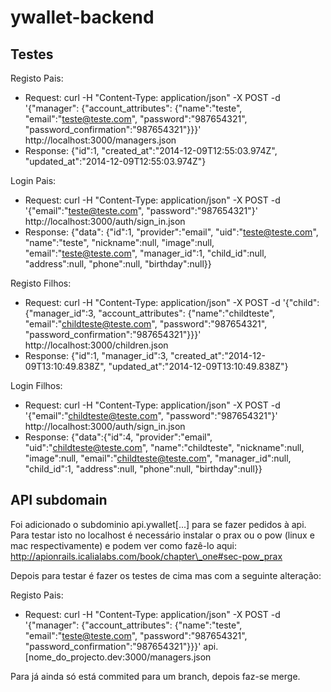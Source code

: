 ywallet-backend
===============


Testes
------


Registo Pais:
- Request: curl -H "Content-Type: application/json" -X POST -d '{"manager": {"account_attributes": {"name":"teste", "email":"teste@teste.com", "password":"987654321", "password_confirmation":"987654321"}}}' http://localhost:3000/managers.json
- Response: {"id":1, "created_at":"2014-12-09T12:55:03.974Z", "updated_at":"2014-12-09T12:55:03.974Z"}

Login Pais:
- Request: curl -H "Content-Type: application/json" -X POST -d '{"email":"teste@teste.com", "password":"987654321"}' http://localhost:3000/auth/sign_in.json
- Response: {"data": {"id":1, "provider":"email", "uid":"teste@teste.com", "name":"teste", "nickname":null, "image":null, "email":"teste@teste.com", "manager_id":1, "child_id":null, "address":null, "phone":null, "birthday":null}}


Registo Filhos:
- Request: curl -H "Content-Type: application/json" -X POST -d '{"child": {"manager_id":3, "account_attributes": {"name":"childteste", "email":"childteste@teste.com", "password":"987654321", "password_confirmation":"987654321"}}}' http://localhost:3000/children.json
- Response: {"id":1, "manager_id":3, "created_at":"2014-12-09T13:10:49.838Z", "updated_at":"2014-12-09T13:10:49.838Z"}

Login Filhos:
- Request: curl -H "Content-Type: application/json" -X POST -d '{"email":"childteste@teste.com", "password":"987654321"}' http://localhost:3000/auth/sign_in.json
- Response: {"data":{"id":4, "provider":"email", "uid":"childteste@teste.com", "name":"childteste", "nickname":null, "image":null, "email":"childteste@teste.com", "manager_id":null, "child_id":1, "address":null, "phone":null, "birthday":null}}


API subdomain
-------------

Foi adicionado o subdominio api.ywallet[...] para se fazer pedidos à api.
Para testar isto no localhost é necessário instalar o prax ou o pow (linux e mac respectivamente) e podem ver como fazê-lo aqui: http://apionrails.icalialabs.com/book/chapter\_one#sec-pow_prax

Depois para testar é fazer os testes de cima mas com a seguinte alteração:

Registo Pais:
- Request: curl -H "Content-Type: application/json" -X POST -d '{"manager": {"account_attributes": {"name":"teste", "email":"teste@teste.com", "password":"987654321", "password_confirmation":"987654321"}}}' api.[nome\_do\_projecto.dev:3000/managers.json

Para já ainda só está commited para um branch, depois faz-se merge.